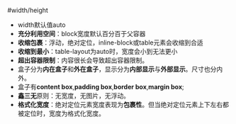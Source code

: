 #width/height
- width默认值auto
- **充分利用空间**：block宽度默认百分百于父容器
- **收缩包裹**：浮动，绝对定位，inline-block或table元素会收缩到合适
- **收缩到最小**：table-layout为auto时，宽度会小到无法更小
- **超出容器限制**：内容很长会导致超出容器限制。
- 盒子分为**内在盒子**和**外在盒子**，显示分为**内部显示**与**外部显示**。尺寸也分内外。
- 盒子有**content box**,**padding box**,**border box**,**margin box**;
- **鑫三无**原则：无宽度，无图片，无浮动。
- **格式化宽度**：绝对定位元素宽度表现为**包裹性**。但当绝对定位元素上下左右都被定位时，宽度为格式化宽度。